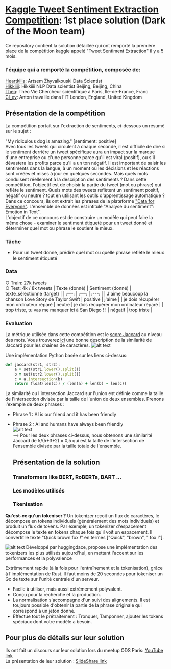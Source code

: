 # [Kaggle Tweet Sentiment Extraction Competition](https://www.kaggle.com/c/tweet-sentiment-extraction/leaderboard): 1st place solution (Dark of the Moon team) 

Ce repository contient la solution détaillée qui ont remporté la première place de la compétition kaggle appelé "Tweet Sentiment Extraction" il y a 5 mois.
  ### l'équipe qui a remporté la compétition, composée de:
   [Heartkilla](https://www.kaggle.com/aruchomu): Artsem Zhyvalkouski Data Scientist</br>
   [Hikkiiii](https://www.kaggle.com/wochidadonggua): Hikkiiii NLP Data scientist Beijing, Beijing, China</br>
   [Theo](https://www.kaggle.com/theoviel): Théo Vie Chercheur scientifique à Paris, Île-de-France, Franc</br>
   [Cl_ev](https://www.kaggle.com/cl2ev1): Anton travaille dans l'IT London, England, United Kingdom</br>

  ## Présentation de la compétition 
  La compétition portait sur l'extraction de sentiments, ci-dessous un résumé sur le sujet :

"My ridiculous dog is amazing." [sentiment: positive]</br>
Avec tous les tweets qui circulent à chaque seconde, il est difficile de dire si le sentiment derrière un tweet spécifique aura un impact sur la marque d'une entreprise ou d'une personne parce qu'il est viral (positif), ou s'il dévastera les profits parce qu'il a un ton négatif. Il est important de saisir les sentiments dans la langue, à un moment où les décisions et les réactions sont créées et mises à jour en quelques secondes. Mais quels mots conduisent réellement à la description des sentiments ? Dans cette compétition, l'objectif est de choisir la partie du tweet (mot ou phrase) qui reflète le sentiment.
Quels mots des tweets reflètent un sentiment positif, négatif ou neutre ? tout en utilisant les outils d'apprentissage automatique ?</br>
Dans ce concours, ils ont extrait les phrases de la plateforme ["Data for Everyone"](https://appen.com/resources/datasets/). L'ensemble de données est intitulé "Analyse du sentiment": Emotion in Text".</br>
L'objectif de ce concours est de construire un modèle qui peut faire la même chose - examiner le sentiment étiqueté pour un tweet donné et déterminer quel mot ou phrase le soutient le mieux.</br>
   ### Tâche
   - Pour un tweet donné, prédire quel mot ou quelle phrase reflète le mieux le sentiment étiqueté
   ### Data
○ Train: 27k tweets</br>
○ Test: 4k / 8k tweets 
| Texte (donné) | Sentiment (donné) | texte_sélectionné (target) |
| :---: | :---: | :---: |
| J'aime beaucoup la chanson Love Story de Taylor Swift | positive | j'aime |
| je dois récupérer mon ordinateur réparé | neutre | je dois récupérer mon ordinateur réparé |
| trop triste, tu vas me manquer ici à San Diego ! ! | négatif | trop triste |

   ### Evaluation
La métrique utilisée dans cette compétition est le [score Jaccard](https://en.wikipedia.org/wiki/Jaccard_index) au niveau des mots. Vous trouverez [ici](https://towardsdatascience.com/overview-of-text-similarity-metrics-3397c4601f50) une bonne description de la similarité de Jaccard pour les chaînes de caractères.
![alt text](https://neo4j.com/docs/graph-algorithms/current/images/jaccard.png)

Une implémentation Python basée sur les liens ci-dessus:
```ruby
def jaccard(str1, str2): 
    a = set(str1.lower().split()) 
    b = set(str2.lower().split())
    c = a.intersection(b)
    return float(len(c)) / (len(a) + len(b) - len(c))
```
La similarité ou l'intersection Jaccard sur l'union est définie comme la taille de l'intersection divisée par la taille de l'union de deux ensembles. Prenons l'exemple de deux phrases :</br>
- Phrase 1 : AI is our friend and it has been friendly</br>
- Phrase 2 : AI and humans have always been friendly</br>
![alt text](https://miro.medium.com/max/463/1*u2ZZPh5er5YbmOg7k-s0-A.png)</br>
==> Pour les deux phrases ci-dessus, nous obtenons une similarité Jaccard de 5/(5+3+2) = 0,5 qui est la taille de l'intersection de l'ensemble divisée par la taille totale de l'ensemble.


  ## Présentation de la solution 
   ### Transformers like BERT, RoBERTa, BART ...
   ### Les modèles utilisés
   ### Tkenisation 
**Qu'est-ce qu'un tokeniser ?**
Un tokenizer reçoit un flux de caractères, le décompose en tokens individuels (généralement des mots individuels) et produit un flux de tokens. Par exemple, un tokenizer d'espacement décompose le texte en tokens chaque fois qu'il voit un espacement. Il convertit le texte "Quick brown fox !" en termes ["Quick",  "brown", " fox !"].

![alt text](https://camo.githubusercontent.com/541a5e3521cf5b4c84c7ced36628841d8e66d58b7f2e51cded099a18c006d4e9/68747470733a2f2f68756767696e67666163652e636f2f6c616e64696e672f6173736574732f746f6b656e697a6572732f746f6b656e697a6572732d6c6f676f2e706e67)
Développé par huggingdace, propose une implémentation des tokenizers les plus utilisés aujourd'hui, en mettant l'accent sur les performances et la polyvalence

Extrêmement rapide (à la fois pour l'entraînement et la tokenisation), grâce à l'implémentation de Rust. Il faut moins de 20 secondes pour tokeniser un Go de texte sur l'unité centrale d'un serveur.
  - Facile à utiliser, mais aussi extrêmement polyvalent.
  - Conçu pour la recherche et la production.
  - La normalisation s'accompagne d'un suivi des alignements. Il est toujours possible d'obtenir la partie de la phrase originale qui correspond à un jeton donné.
  - Effectue tout le prétraitement : Tronquer, Tamponner, ajouter les tokens spéciaux dont votre modèle a besoin.
  
  
  
  
  
  ## Pour plus de détails sur leur solution
Ils ont fait un discours sur leur solution lors du meetup ODS Paris: [YouTube link](https://www.youtube.com/watch?v=S7soN-y5WMg)<br />
La présentation de leur solution : [SlideShare link](https://www.slideshare.net/ArtsemZhyvalkouski/kaggle-tweet-sentiment-extraction-1st-place-solution)
